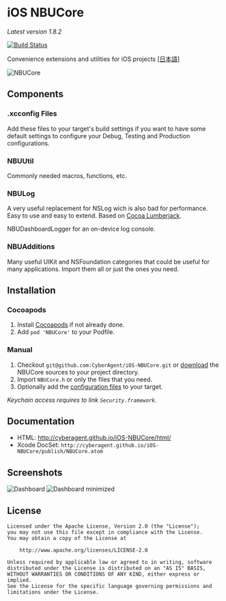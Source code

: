 iOS NBUCore
===========  
_Latest version 1.8.2_

[![Build Status](https://travis-ci.org/CyberAgent/iOS-NBUCore.png)](https://travis-ci.org/CyberAgent/iOS-NBUCore)

Convenience extensions and utilities for iOS projects [[日本語](https://github.com/CyberAgent/iOS-NBUCore/blob/master/README.jp.md)]

![NBUCore](https://github.com/CyberAgent/iOS-NBUCore/wiki/images/NBUCore.png)

Components
----------

### .xcconfig Files

Add these files to your target's build settings if you want to have some default settings
to configure your Debug, Testing and Production configurations.

### NBUUtil

Commonly needed macros, functions, etc.

### NBULog

A very useful replacement for NSLog wich is also bad for performance.  
Easy to use and easy to extend. Based on [Cocoa Lumberjack](https://github.com/robbiehanson/CocoaLumberjack).

NBUDashboardLogger for an on-device log console.

### NBUAdditions

Many useful UIKit and NSFoundation categories that could be useful for many applications.
Import them all or just the ones you need.

Installation
------------

### Cocoapods

1. Install [Cocoapods](http://cocoapods.org) if not already done.
2. Add `pod 'NBUCore'` to your Podfile.

### Manual

1. Checkout `git@github.com:CyberAgent/iOS-NBUCore.git` or [download](https://github.com/CyberAgent/iOS-NBUCore/tags)
the NBUCore sources to your project directory.
2. Import `NBUCore.h` or only the files that you need.
3. Optionally add the [configuration files](#nbucore_xcconfig-files) to your target.

_Keychain access requires to link `Security.framework`._

Documentation
-------------

* HTML: http://cyberagent.github.io/iOS-NBUCore/html/
* Xcode DocSet: `http://cyberagent.github.io/iOS-NBUCore/publish/NBUCore.atom`

Screenshots
-----------
 
![Dashboard](https://github.com/CyberAgent/iOS-NBUCore/wiki/images/Dashboard.png "On-device log console")
![Dashboard minimized](https://github.com/CyberAgent/iOS-NBUCore/wiki/images/Dashboard_minimized.png "Minimized log console")
 
License
-------

    Licensed under the Apache License, Version 2.0 (the "License");
    you may not use this file except in compliance with the License. 
    You may obtain a copy of the License at

        http://www.apache.org/licenses/LICENSE-2.0

    Unless required by applicable law or agreed to in writing, software
    distributed under the License is distributed on an "AS IS" BASIS,
    WITHOUT WARRANTIES OR CONDITIONS OF ANY KIND, either express or implied.
    See the License for the specific language governing permissions and
    limitations under the License.

